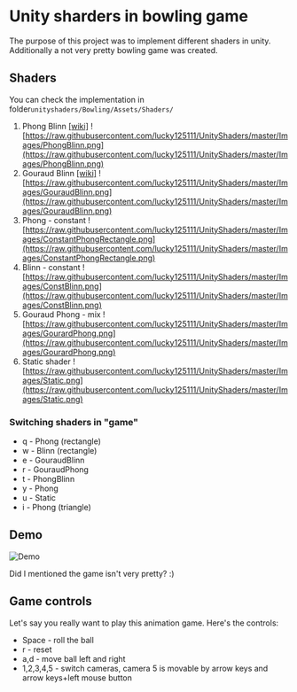 # Unity sharders in bowling game
The purpose of this project was to implement different shaders in unity. Additionally a not very pretty bowling game was created.

## Shaders

You can check the implementation in folder`unityshaders/Bowling/Assets/Shaders/`

1. Phong Blinn [[wiki]](https://en.wikipedia.org/wiki/Gouraud_shading)
![https://raw.githubusercontent.com/lucky125111/UnityShaders/master/Images/PhongBlinn.png](https://raw.githubusercontent.com/lucky125111/UnityShaders/master/Images/PhongBlinn.png)
2. Gouraud Blinn [[wiki]](https://en.wikipedia.org/wiki/Gouraud_shading)
![https://raw.githubusercontent.com/lucky125111/UnityShaders/master/Images/GouraudBlinn.png](https://raw.githubusercontent.com/lucky125111/UnityShaders/master/Images/GouraudBlinn.png)
3. Phong - constant
![https://raw.githubusercontent.com/lucky125111/UnityShaders/master/Images/ConstantPhongRectangle.png](https://raw.githubusercontent.com/lucky125111/UnityShaders/master/Images/ConstantPhongRectangle.png)
5. Blinn - constant
![https://raw.githubusercontent.com/lucky125111/UnityShaders/master/Images/ConstBlinn.png](https://raw.githubusercontent.com/lucky125111/UnityShaders/master/Images/ConstBlinn.png)
6. Gouraud Phong - mix
![https://raw.githubusercontent.com/lucky125111/UnityShaders/master/Images/GourardPhong.png](https://raw.githubusercontent.com/lucky125111/UnityShaders/master/Images/GourardPhong.png)
7. Static shader
![https://raw.githubusercontent.com/lucky125111/UnityShaders/master/Images/Static.png](https://raw.githubusercontent.com/lucky125111/UnityShaders/master/Images/Static.png)

### Switching shaders in "game"
* q - Phong (rectangle) 
* w - Blinn (rectangle) 
* e - GouraudBlinn 
* r - GouraudPhong 
* t - PhongBlinn 
* y - Phong 
* u - Static 
* i - Phong (triangle)

## Demo

![Demo](https://github.com/lucky125111/UnityShaders/blob/master/Bowling.gif?raw=true)

Did I mentioned the game isn't very pretty? :) 

## Game controls
Let's say you really want to play this animation game. Here's the controls:
* Space - roll the ball
* r - reset
* a,d - move ball left and right
* 1,2,3,4,5 - switch cameras, camera 5 is movable by arrow keys and arrow keys+left mouse button
